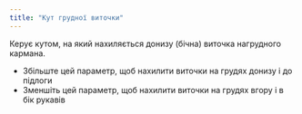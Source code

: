 ```yaml
---
title: "Кут грудної виточки"
---
```


Керує кутом, на який нахиляється донизу (бічна) виточка нагрудного кармана.

- Збільште цей параметр, щоб нахилити виточки на грудях донизу і до підлоги
- Зменшіть цей параметр, щоб нахилити виточки на грудях вгору і в бік рукавів




